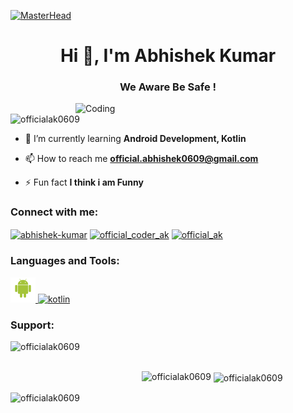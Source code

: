 [![MasterHead](https://encrypted-tbn0.gstatic.com/images?q=tbn:ANd9GcTQWZqKtYsNNCchgkPwHzmXkDYlP2dQdEaNqQ&usqp=CAU)](https://codegrills.in)
<h1 align="center">Hi 👋, I'm Abhishek Kumar</h1>
<h3 align="center">We Aware Be Safe !</h3>
<img align="right" alt="Coding" width="400" src="https://user-images.githubusercontent.com/74038190/212749171-b84692a8-2b04-4e3b-93ca-ac14705da224.gif">

<p align="left"> <img src="https://komarev.com/ghpvc/?username=officialak0609&label=Profile%20views&color=0e75b6&style=flat" alt="officialak0609" /> </p>

- 🌱 I’m currently learning **Android Development, Kotlin**

- 📫 How to reach me **official.abhishek0609@gmail.com**

- ⚡ Fun fact **I think i am Funny**

<h3 align="left">Connect with me:</h3>
<p align="left">
<a href="https://linkedin.com/in/abhishek-kumar" target="blank"><img align="center" src="https://raw.githubusercontent.com/rahuldkjain/github-profile-readme-generator/master/src/images/icons/Social/linked-in-alt.svg" alt="abhishek-kumar" height="30" width="40" /></a>
<a href="https://instagram.com/official_coder_ak" target="blank"><img align="center" src="https://raw.githubusercontent.com/rahuldkjain/github-profile-readme-generator/master/src/images/icons/Social/instagram.svg" alt="official_coder_ak" height="30" width="40" /></a>
<a href="https://www.codechef.com/users/official_ak" target="blank"><img align="center" src="https://cdn.jsdelivr.net/npm/simple-icons@3.1.0/icons/codechef.svg" alt="official_ak" height="30" width="40" /></a>
</p>

<h3 align="left">Languages and Tools:</h3>
<p align="left"> <a href="https://developer.android.com" target="_blank" rel="noreferrer"> <img src="https://raw.githubusercontent.com/devicons/devicon/master/icons/android/android-original-wordmark.svg" alt="android" width="40" height="40"/> </a> <a href="https://kotlinlang.org" target="_blank" rel="noreferrer"> <img src="https://www.vectorlogo.zone/logos/kotlinlang/kotlinlang-icon.svg" alt="kotlin" width="40" height="40"/> </a> </p>

<h3 align="left">Support:</h3>
<p><a href="https://www.buymeacoffee.com/officialak0609"> <img align="left" src="https://cdn.buymeacoffee.com/buttons/v2/default-yellow.png" height="50" width="210" alt="officialak0609" /></a></p><br><br>

<p><img align="left" src="https://github-readme-stats.vercel.app/api/top-langs?username=officialak0609&show_icons=true&locale=en&layout=compact" alt="officialak0609" /></p>

<p>&nbsp;<img align="center" src="https://github-readme-stats.vercel.app/api?username=officialak0609&show_icons=true&locale=en" alt="officialak0609" /></p>

<p><img align="center" src="https://github-readme-streak-stats.herokuapp.com/?user=officialak0609&" alt="officialak0609" /></p>
